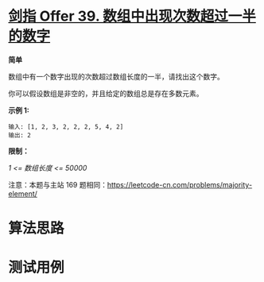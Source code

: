 # [剑指 Offer 39. 数组中出现次数超过一半的数字][cnTitle]

**简单**

数组中有一个数字出现的次数超过数组长度的一半，请找出这个数字。



你可以假设数组是非空的，并且给定的数组总是存在多数元素。



**示例 1:** 

```
输入: [1, 2, 3, 2, 2, 2, 5, 4, 2]
输出: 2
```



**限制：** 

 *1 <= 数组长度 <= 50000* 



注意：本题与主站 169 题相同：https://leetcode-cn.com/problems/majority-element/






# 算法思路

# 测试用例
```
```

[cnTitle]: https://leetcode-cn.com/problems/shu-zu-zhong-chu-xian-ci-shu-chao-guo-yi-ban-de-shu-zi-lcof/
